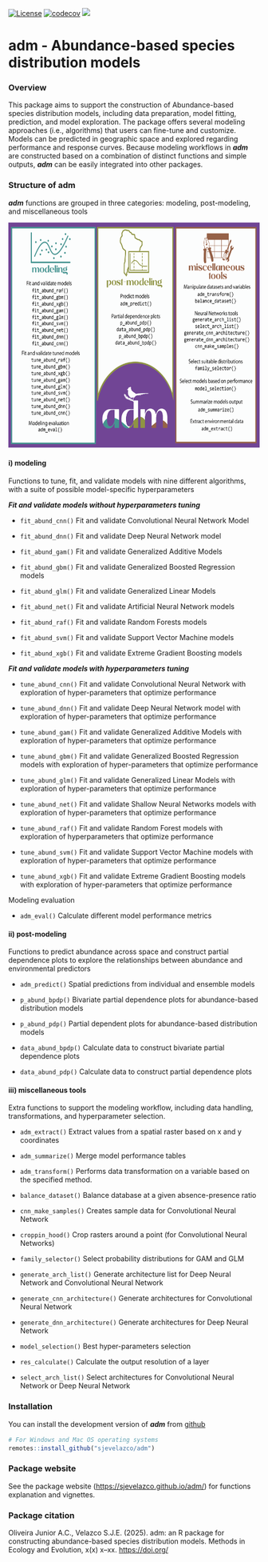 [![License](https://img.shields.io/badge/license-GPL%20%28%3E=%203%29-lightgrey.svg?style=flat)](http://www.gnu.org/licenses/gpl-3.0.html) [![codecov](https://codecov.io/gh/sjevelazco/adm/graph/badge.svg?token=cKRmbNhn0A)](https://codecov.io/gh/sjevelazco/adm) [![](https://www.repostatus.org/badges/latest/active.svg)](https://www.repostatus.org/#active)

# adm - Abundance-based species distribution models

### Overview

This package aims to support the construction of Abundance-based species distribution models, including data preparation, model fitting, prediction, and model exploration. The package offers several modeling approaches (i.e., algorithms) that users can fine-tune and customize. Models can be predicted in geographic space and explored regarding performance and response curves. Because modeling workflows in ***adm*** are constructed based on a combination of distinct functions and simple outputs, ***adm*** can be easily integrated into other packages.

### Structure of adm

***adm*** functions are grouped in three categories: modeling, post-modeling, and miscellaneous tools

<a href='https://sjevelazco.github.io/adm'><img src="https://raw.githubusercontent.com/sjevelazco/adm/main/man/figures/adm.png" align="centre" height="450"/></a>


#### i) **modeling**

Functions to tune, fit, and validate models with nine different algorithms, with a suite of possible model-specific hyperparameters

***Fit and validate models without hyperparameters tuning***

-   `fit_abund_cnn()` Fit and validate Convolutional Neural Network Model

-   `fit_abund_dnn()` Fit and validate Deep Neural Network model

-   `fit_abund_gam()` Fit and validate Generalized Additive Models

-   `fit_abund_gbm()` Fit and validate Generalized Boosted Regression models

-   `fit_abund_glm()` Fit and validate Generalized Linear Models

-   `fit_abund_net()` Fit and validate Artificial Neural Network models

-   `fit_abund_raf()` Fit and validate Random Forests models

-   `fit_abund_svm()` Fit and validate Support Vector Machine models

-   `fit_abund_xgb()` Fit and validate Extreme Gradient Boosting models

***Fit and validate models with hyperparameters tuning***

-   `tune_abund_cnn()` Fit and validate Convolutional Neural Network with exploration of hyper-parameters that optimize performance

-   `tune_abund_dnn()` Fit and validate Deep Neural Network model with exploration of hyper-parameters that optimize performance

-   `tune_abund_gam()` Fit and validate Generalized Additive Models with exploration of hyper-parameters that optimize performance

-   `tune_abund_gbm()` Fit and validate Generalized Boosted Regression models with exploration of hyper-parameters that optimize performance

-   `tune_abund_glm()` Fit and validate Generalized Linear Models with exploration of hyper-parameters that optimize performance

-   `tune_abund_net()` Fit and validate Shallow Neural Networks models with exploration of hyper-parameters that optimize performance

-   `tune_abund_raf()` Fit and validate Random Forest models with exploration of hyperparameters that optimize performance

-   `tune_abund_svm()` Fit and validate Support Vector Machine models with exploration of hyper-parameters that optimize performance

-   `tune_abund_xgb()` Fit and validate Extreme Gradient Boosting models with exploration of hyper-parameters that optimize performance

Modeling evaluation

-   `adm_eval()` Calculate different model performance metrics

#### ii) **post-modeling**

Functions to predict abundance across space and construct partial dependence plots to explore the relationships between abundance and environmental predictors

-   `adm_predict()` Spatial predictions from individual and ensemble models

-   `p_abund_bpdp()` Bivariate partial dependence plots for abundance-based distribution models

-   `p_abund_pdp()` Partial dependent plots for abundance-based distribution models

-   `data_abund_bpdp()` Calculate data to construct bivariate partial dependence plots

-   `data_abund_pdp()` Calculate data to construct partial dependence plots

#### iii) **miscellaneous tools**

Extra functions to support the modeling workflow, including data handling, transformations, and hyperparameter selection.

-   `adm_extract()` Extract values from a spatial raster based on x and y coordinates

-   `adm_summarize()` Merge model performance tables

-   `adm_transform()` Performs data transformation on a variable based on the specified method.

-   `balance_dataset()` Balance database at a given absence-presence ratio

-   `cnn_make_samples()` Creates sample data for Convolutional Neural Network

-   `croppin_hood()` Crop rasters around a point (for Convolutional Neural Networks)

-   `family_selector()` Select probability distributions for GAM and GLM

-   `generate_arch_list()` Generate architecture list for Deep Neural Network and Convolutional Neural Network

-   `generate_cnn_architecture()` Generate architectures for Convolutional Neural Network

-   `generate_dnn_architecture()` Generate architectures for Deep Neural Network

-   `model_selection()` Best hyper-parameters selection

-   `res_calculate()` Calculate the output resolution of a layer

-   `select_arch_list()` Select architectures for Convolutional Neural Network or Deep Neural Network

### Installation

You can install the development version of ***adm*** from [github](https://github.com/sjevelazco/adm)

``` r
# For Windows and Mac OS operating systems
remotes::install_github("sjevelazco/adm")
```

### Package website

See the package website (<https://sjevelazco.github.io/adm/>) for functions explanation and vignettes.

### Package citation

Oliveira Junior A.C., Velazco S.J.E. (2025). adm: an R package for constructing abundance-based species distribution models. Methods in Ecology and Evolution, x(x) x–xx. <https://doi.org/>
